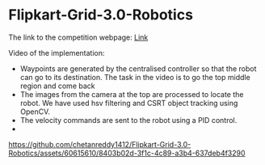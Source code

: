 # Flipkart-Grid-3.0-Robotics
The link to the competition webpage: [Link](https://unstop.com/hackathons/flipkart-grid-30-robotics-challenge-flipkart-grid-30-flipkart-175210) 

Video of the implementation:
- Waypoints are generated by the centralised controller so that the robot can go to its destination. The task in the video is to go the top middle region and come back
- The images from the camera at the top are processed to locate the robot. We have used hsv filtering and CSRT object tracking using OpenCV.
- The velocity commands are sent to the robot using a PID control.
-      
https://github.com/chetanreddy1412/Flipkart-Grid-3.0-Robotics/assets/60615610/8403b02d-3f1c-4c89-a3b4-637deb4f3290

